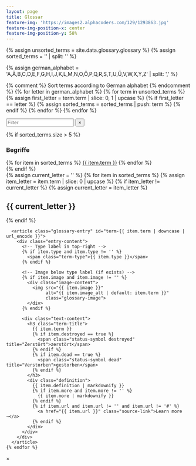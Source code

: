```yaml
---
layout: page
title: Glossar
feature-img: 'https://images2.alphacoders.com/129/1293863.jpg'
feature-img-position-x: center
feature-img-position-y: 58%
---
```


{% assign unsorted_terms = site.data.glossary.glossary %}
{% assign sorted_terms = '' | split: '' %}

{% assign german_alphabet = 'A,Ä,B,C,D,E,F,G,H,I,J,K,L,M,N,O,Ö,P,Q,R,S,T,U,Ü,V,W,X,Y,Z' | split: ',' %}

{% comment %} Sort terms according to German alphabet {% endcomment %}
{% for letter in german_alphabet %}
{% for term in unsorted_terms %}
{% assign first_letter = term.term | slice: 0, 1 | upcase %}
{% if first_letter == letter %}
{% assign sorted_terms = sorted_terms | push: term %}
{% endif %}
{% endfor %}
{% endfor %}

<div class="glossary-container">

  <!-- Simple search box -->
  <div class="glossary-search">
    <div class="search-input-container">
      <input type="text" id="search" placeholder="Filter" />
      <button type="button" id="clear-search" class="clear-search-btn" title="Filter leeren">
        <span>&times;</span>
      </button>
    </div>
  </div>

  <!-- Term index -->
  {% if sorted_terms.size > 5 %}
  <nav class="glossary-index">
    <h3>Begriffe</h3>
    <div class="term-links" data-term-count="{{ sorted_terms.size }}">
      {% for item in sorted_terms %}
        <a href="#term-{{ item.term | downcase | url_encode }}">{{ item.term }}</a>
      {% endfor %}
    </div>
  </nav>
  {% endif %}

  <!-- Glossary entries with simple filtering -->
  <div class="glossary-entries">
    {% assign current_letter = '' %}
    {% for item in sorted_terms %}
      {% assign item_letter = item.term | slice: 0 | upcase %}
      {% if item_letter != current_letter %}
        {% assign current_letter = item_letter %}
        <h2 class="letter-header" id="letter-{{ current_letter | downcase }}">{{ current_letter }}</h2>
      {% endif %}

      <article class="glossary-entry" id="term-{{ item.term | downcase | url_encode }}">
        <div class="entry-content">
          <!-- Type label in top-right -->
          {% if item.type and item.type != '' %}
            <span class="term-type">{{ item.type }}</span>
          {% endif %}

          <!-- Image below type label (if exists) -->
          {% if item.image and item.image != '' %}
            <div class="image-content">
              <img src="{{ item.image }}"
                   alt="{{ item.image_alt | default: item.term }}"
                   class="glossary-image">
            </div>
          {% endif %}

          <div class="text-content">
            <h3 class="term-title">
              {{ item.term }}
              {% if item.destroyed == true %}
                <span class="status-symbol destroyed" title="Zerstört">zerstört</span>
              {% endif %}
              {% if item.dead == true %}
                <span class="status-symbol dead" title="Verstorben">gestorben</span>
              {% endif %}
            </h3>
            <div class="definition">
              {{ item.definition | markdownify }}
              {% if item.more and item.more != '' %}
                {{ item.more | markdownify }}
              {% endif %}
              {% if item.url and item.url != '' and item.url != '#' %}
                <a href="{{ item.url }}" class="source-link">Learn more →</a>
              {% endif %}
            </div>
          </div>
        </div>
      </article>
    {% endfor %}
  </div>
</div>

<script src="/assets/js/glossary.js"></script>

<!-- Simple Image Modal -->
<div id="imageModal" class="image-modal" onclick="closeImageModal()">
  <span class="modal-close" onclick="closeImageModal()">&times;</span>
  <img class="modal-image" id="modalImage" onclick="event.stopPropagation()">
  <div class="modal-caption" id="modalCaption"></div>
</div>
